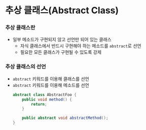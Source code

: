 # 추상 클래스(Abstract Class)
### 추상 클래스란
* 일부 메소드가 구현되지 않고 선언만 되어 있는 클래스
    * 자식 클래스에서 반드시 구현해야 하는 메소드를 `abstract`로 선언
    * 필요한 모든 클래스가 구현될 수 있도록 강제
### 추상 클래스의 선언
* `abstract` 키워드를 이용해 클래스를 선언
* `abstract` 키워드를 이용해 메소드를 선언
    ```java
    abstract class AbstractFoo {
        public void method() {
            return;
        }

        public abstract void abstractMethod();
    }
    ```